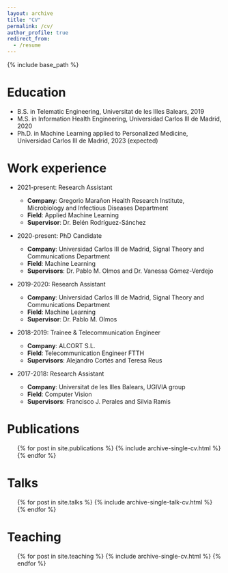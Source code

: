 ```yaml
---
layout: archive
title: "CV"
permalink: /cv/
author_profile: true
redirect_from:
  - /resume
---
```


{% include base_path %}

Education
======
* B.S. in Telematic Engineering, Universitat de les Illes Balears, 2019
* M.S. in Information Health Engineering, Universidad Carlos III de Madrid, 2020
* Ph.D. in Machine Learning applied to Personalized Medicine, Universidad Carlos III de Madrid, 2023 (expected)

Work experience
======
* 2021-present: Research Assistant
  * __Company__: Gregorio Marañon Health Research Institute, Microbiology and Infectious Diseases Department
  * __Field__: Applied Machine Learning
  * __Supervisor__: Dr. Belén Rodríguez-Sánchez

* 2020-present: PhD Candidate
  * __Company__: Universidad Carlos III de Madrid, Signal Theory and Communications Department
  * __Field__: Machine Learning
  * __Supervisors__: Dr. Pablo M. Olmos and Dr. Vanessa Gómez-Verdejo

* 2019-2020: Research Assistant
  * __Company__: Universidad Carlos III de Madrid, Signal Theory and Communications Department
  * __Field__: Machine Learning
  * __Supervisor__: Dr. Pablo M. Olmos
  
* 2018-2019: Trainee & Telecommunication Engineer
  * __Company__: ALCORT S.L.
  * __Field__: Telecommunication Engineer FTTH
  * __Supervisors__: Alejandro Cortés and Teresa Reus

* 2017-2018: Research Assistant
  * __Company__: Universitat de les Illes Balears, UGIVIA group
  * __Field__: Computer Vision
  * __Supervisors__: Francisco J. Perales and Silvia Ramis

Publications
======
  <ul>{% for post in site.publications %}
    {% include archive-single-cv.html %}
  {% endfor %}</ul>
  
Talks
======
  <ul>{% for post in site.talks %}
    {% include archive-single-talk-cv.html %}
  {% endfor %}</ul>
  
Teaching
======
  <ul>{% for post in site.teaching %}
    {% include archive-single-cv.html %}
  {% endfor %}</ul>
  

